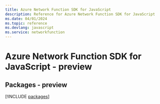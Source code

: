 ```yaml
---
title: Azure Network Function SDK for JavaScript
description: Reference for Azure Network Function SDK for JavaScript
ms.date: 04/01/2024
ms.topic: reference
ms.devlang: javascript
ms.service: networkfunction
---
```

# Azure Network Function SDK for JavaScript - preview
## Packages - preview
[!INCLUDE [packages](network-function-index.md)]